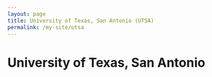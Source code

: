 ```yaml
---
layout: page
title: University of Texas, San Antonio (UTSA)
permalink: /my-site/utsa
---
```

# University of Texas, San Antonio

